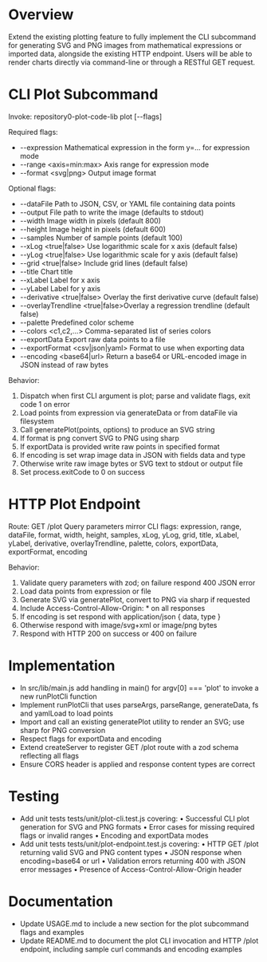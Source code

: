# Overview
Extend the existing plotting feature to fully implement the CLI subcommand for generating SVG and PNG images from mathematical expressions or imported data, alongside the existing HTTP endpoint. Users will be able to render charts directly via command-line or through a RESTful GET request.

# CLI Plot Subcommand

Invoke:
 repository0-plot-code-lib plot [--flags]

Required flags:
 - --expression <expression>      Mathematical expression in the form y=… for expression mode
 - --range <axis=min:max>         Axis range for expression mode
 - --format <svg|png>             Output image format

Optional flags:
 - --dataFile <path>              Path to JSON, CSV, or YAML file containing data points
 - --output <path>                File path to write the image (defaults to stdout)
 - --width <number>               Image width in pixels (default 800)
 - --height <number>              Image height in pixels (default 600)
 - --samples <number>             Number of sample points (default 100)
 - --xLog <true|false>            Use logarithmic scale for x axis (default false)
 - --yLog <true|false>            Use logarithmic scale for y axis (default false)
 - --grid <true|false>            Include grid lines (default false)
 - --title <text>                 Chart title
 - --xLabel <text>                Label for x axis
 - --yLabel <text>                Label for y axis
 - --derivative <true|false>      Overlay the first derivative curve (default false)
 - --overlayTrendline <true|false>Overlay a regression trendline (default false)
 - --palette <name>               Predefined color scheme
 - --colors <c1,c2,…>             Comma-separated list of series colors
 - --exportData <path>            Export raw data points to a file
 - --exportFormat <csv|json|yaml> Format to use when exporting data
 - --encoding <base64|url>        Return a base64 or URL-encoded image in JSON instead of raw bytes

Behavior:
1. Dispatch when first CLI argument is plot; parse and validate flags, exit code 1 on error
2. Load points from expression via generateData or from dataFile via filesystem
3. Call generatePlot(points, options) to produce an SVG string
4. If format is png convert SVG to PNG using sharp
5. If exportData is provided write raw points in specified format
6. If encoding is set wrap image data in JSON with fields data and type
7. Otherwise write raw image bytes or SVG text to stdout or output file
8. Set process.exitCode to 0 on success

# HTTP Plot Endpoint

Route: GET /plot
Query parameters mirror CLI flags:
 expression, range, dataFile, format, width, height, samples, xLog, yLog, grid,
 title, xLabel, yLabel, derivative, overlayTrendline, palette, colors,
 exportData, exportFormat, encoding

Behavior:
1. Validate query parameters with zod; on failure respond 400 JSON error
2. Load data points from expression or file
3. Generate SVG via generatePlot, convert to PNG via sharp if requested
4. Include Access-Control-Allow-Origin: * on all responses
5. If encoding is set respond with application/json { data, type }
6. Otherwise respond with image/svg+xml or image/png bytes
7. Respond with HTTP 200 on success or 400 on failure

# Implementation

- In src/lib/main.js add handling in main() for argv[0] === 'plot' to invoke a new runPlotCli function
- Implement runPlotCli that uses parseArgs, parseRange, generateData, fs and yamlLoad to load points
- Import and call an existing generatePlot utility to render an SVG; use sharp for PNG conversion
- Respect flags for exportData and encoding
- Extend createServer to register GET /plot route with a zod schema reflecting all flags
- Ensure CORS header is applied and response content types are correct

# Testing

- Add unit tests tests/unit/plot-cli.test.js covering:
  • Successful CLI plot generation for SVG and PNG formats
  • Error cases for missing required flags or invalid ranges
  • Encoding and exportData modes
- Add unit tests tests/unit/plot-endpoint.test.js covering:
  • HTTP GET /plot returning valid SVG and PNG content types
  • JSON response when encoding=base64 or url
  • Validation errors returning 400 with JSON error messages
  • Presence of Access-Control-Allow-Origin header

# Documentation

- Update USAGE.md to include a new section for the plot subcommand flags and examples
- Update README.md to document the plot CLI invocation and HTTP /plot endpoint, including sample curl commands and encoding examples